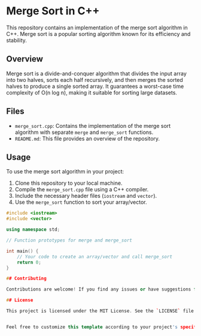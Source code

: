 # Merge Sort in C++

This repository contains an implementation of the merge sort algorithm in C++. Merge sort is a popular sorting algorithm known for its efficiency and stability.

## Overview

Merge sort is a divide-and-conquer algorithm that divides the input array into two halves, sorts each half recursively, and then merges the sorted halves to produce a single sorted array. It guarantees a worst-case time complexity of O(n log n), making it suitable for sorting large datasets.

## Files

- `merge_sort.cpp`: Contains the implementation of the merge sort algorithm with separate `merge` and `merge_sort` functions.
- `README.md`: This file provides an overview of the repository.

## Usage

To use the merge sort algorithm in your project:

1. Clone this repository to your local machine.
2. Compile the `merge_sort.cpp` file using a C++ compiler.
3. Include the necessary header files (`iostream` and `vector`).
4. Use the `merge_sort` function to sort your array/vector.

```cpp
#include <iostream>
#include <vector>

using namespace std;

// Function prototypes for merge and merge_sort

int main() {
    // Your code to create an array/vector and call merge_sort
    return 0;
}

## Contributing

Contributions are welcome! If you find any issues or have suggestions for improvement, feel free to open an issue or submit a pull request.

## License

This project is licensed under the MIT License. See the `LICENSE` file for details.


Feel free to customize this template according to your project's specifics, such as adding more detailed usage instructions, examples, or additional sections as needed.

